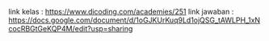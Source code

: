 link kelas : https://www.dicoding.com/academies/251
link jawaban : https://docs.google.com/document/d/1oGJKUrKuq9Ld1ojQSG_tAWLPH_1xNcocRBGtGeKQP4M/edit?usp=sharing
